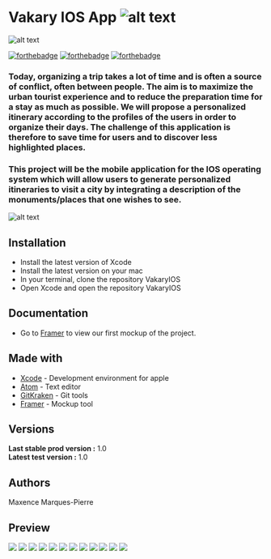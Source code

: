 # Vakary IOS App ![alt text](https://github.com/Vakary-Epitech/VakaryIOS/blob/main/Readme_img/Logo_vakary_1.png)

![alt text](https://github.com/Vakary-Epitech/VakaryIOS/blob/main/Readme_img/logo_vakary_2.png)

[![forthebadge](https://forthebadge.com/images/badges/made-with-swift.svg)](http://forthebadge.com)  [![forthebadge](https://forthebadge.com/images/badges/powered-by-black-magic.svg)](http://forthebadge.com)  [![forthebadge](https://forthebadge.com/images/badges/powered-by-phoenix.svg)](http://forthebadge.com)

### Today, organizing a trip takes a lot of time and is often a source of conflict, often between people. The aim is to maximize the urban tourist experience and to reduce the preparation time for a stay as much as possible. We will propose a personalized itinerary according to the profiles of the users in order to organize their days. The challenge of this application is therefore to save time for users and to discover less highlighted places.

### This project will be the mobile application for the IOS operating system which will allow users to generate personalized itineraries to visit a city by integrating a description of the monuments/places that one wishes to see.

![alt text](https://wallpaperaccess.com/full/1192125.jpg)

## Installation

* Install the latest version of Xcode
* Install the latest version on your mac
* In your terminal, clone the repository VakaryIOS
* Open Xcode and open the repository VakaryIOS

## Documentation

* Go to [Framer](https://framer.com/projects/EIP-Maquette-Mobile--taqNlfwjIUWpOvMyzeR6-fI8OD) to view our first mockup of the project.

## Made with

* [Xcode](https://apps.apple.com/fr/app/xcode/id497799835?mt=12) - Development environment for apple
* [Atom](https://atom.io/) - Text editor
* [GitKraken](https://www.gitkraken.com/) - Git tools
* [Framer](https://framer.com/projects/EIP-Maquette-Mobile--taqNlfwjIUWpOvMyzeR6-fI8OD) - Mockup tool

## Versions

**Last stable prod version :** 1.0  
**Latest test version :** 1.0

## Authors
Maxence Marques-Pierre

## Preview

![](./Assets/image1.png)
![](./Assets/image2.png)
![](./Assets/image3.png)
![](./Assets/image4.png)
![](./Assets/image5.png)
![](./Assets/image6.png)
![](./Assets/image7.png)
![](./Assets/image8.png)
![](./Assets/image9.png)
![](./Assets/image10.png)
![](./Assets/image11.png)
![](./Assets/image12.png)
